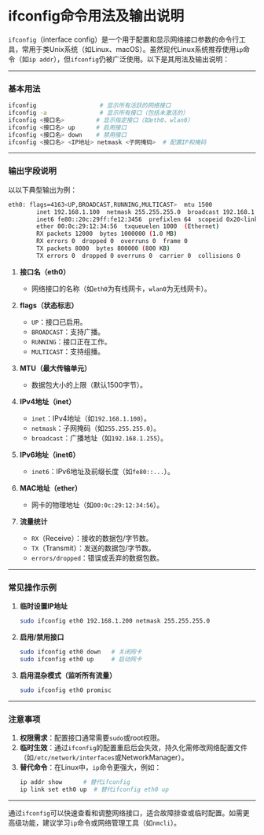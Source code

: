 # ifconfig命令用法及输出说明

`ifconfig`（interface config）是一个用于配置和显示网络接口参数的命令行工具，常用于类Unix系统（如Linux、macOS）。虽然现代Linux系统推荐使用`ip`命令（如`ip addr`），但`ifconfig`仍被广泛使用。以下是其用法及输出说明：

---

### **基本用法**
```bash
ifconfig                  # 显示所有活跃的网络接口
ifconfig -a               # 显示所有接口（包括未激活的）
ifconfig <接口名>         # 显示指定接口（如eth0、wlan0）
ifconfig <接口名> up      # 启用接口
ifconfig <接口名> down    # 禁用接口
ifconfig <接口名> <IP地址> netmask <子网掩码>  # 配置IP和掩码
```

---

### **输出字段说明**
以以下典型输出为例：
```bash
eth0: flags=4163<UP,BROADCAST,RUNNING,MULTICAST>  mtu 1500
        inet 192.168.1.100  netmask 255.255.255.0  broadcast 192.168.1.255
        inet6 fe80::20c:29ff:fe12:3456  prefixlen 64  scopeid 0x20<link>
        ether 00:0c:29:12:34:56  txqueuelen 1000  (Ethernet)
        RX packets 12000  bytes 1000000 (1.0 MB)
        RX errors 0  dropped 0  overruns 0  frame 0
        TX packets 8000  bytes 800000 (800 KB)
        TX errors 0  dropped 0 overruns 0  carrier 0  collisions 0
```

1. **接口名（eth0）**  
   - 网络接口的名称（如`eth0`为有线网卡，`wlan0`为无线网卡）。

2. **flags（状态标志）**  
   - `UP`：接口已启用。
   - `BROADCAST`：支持广播。
   - `RUNNING`：接口正在工作。
   - `MULTICAST`：支持组播。

3. **MTU（最大传输单元）**  
   - 数据包大小的上限（默认1500字节）。

4. **IPv4地址（inet）**  
   - `inet`：IPv4地址（如`192.168.1.100`）。
   - `netmask`：子网掩码（如`255.255.255.0`）。
   - `broadcast`：广播地址（如`192.168.1.255`）。

5. **IPv6地址（inet6）**  
   - `inet6`：IPv6地址及前缀长度（如`fe80::...`）。

6. **MAC地址（ether）**  
   - 网卡的物理地址（如`00:0c:29:12:34:56`）。

7. **流量统计**  
   - `RX`（Receive）：接收的数据包/字节数。
   - `TX`（Transmit）：发送的数据包/字节数。
   - `errors/dropped`：错误或丢弃的数据包数。

---

### **常见操作示例**
1. **临时设置IP地址**  
   ```bash
   sudo ifconfig eth0 192.168.1.200 netmask 255.255.255.0
   ```

2. **启用/禁用接口**  
   ```bash
   sudo ifconfig eth0 down   # 关闭网卡
   sudo ifconfig eth0 up     # 启动网卡
   ```

3. **启用混杂模式（监听所有流量）**  
   ```bash
   sudo ifconfig eth0 promisc
   ```

---

### **注意事项**
1. **权限需求**：配置接口通常需要`sudo`或root权限。
2. **临时生效**：通过`ifconfig`的配置重启后会失效，持久化需修改网络配置文件（如`/etc/network/interfaces`或NetworkManager）。
3. **替代命令**：在Linux中，`ip`命令更强大，例如：
   ```bash
   ip addr show      # 替代ifconfig
   ip link set eth0 up  # 替代ifconfig eth0 up
   ```

---

通过`ifconfig`可以快速查看和调整网络接口，适合故障排查或临时配置。如需更高级功能，建议学习`ip`命令或网络管理工具（如`nmcli`）。
